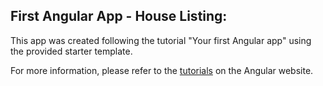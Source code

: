 ## First Angular App - House Listing:

This app was created following the tutorial "Your first Angular app" using the provided starter template.

For more information, please refer to the [tutorials](https://angular.io/tutorial/first-app) on the Angular website.